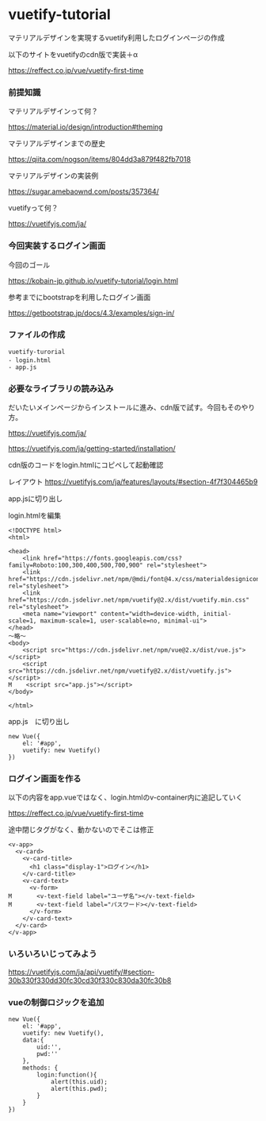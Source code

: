 # vuetify-tutorial

マテリアルデザインを実現するvuetify利用したログインページの作成

以下のサイトをvuetifyのcdn版で実装＋α

https://reffect.co.jp/vue/vuetify-first-time

### 前提知識

マテリアルデザインって何？

https://material.io/design/introduction#theming

マテリアルデザインまでの歴史

https://qiita.com/nogson/items/804dd3a879f482fb7018

マテリアルデザインの実装例

https://sugar.amebaownd.com/posts/357364/

vuetifyって何？

https://vuetifyjs.com/ja/


### 今回実装するログイン画面

今回のゴール

https://kobain-jp.github.io/vuetify-tutorial/login.html

参考までにbootstrapを利用したログイン画面

https://getbootstrap.jp/docs/4.3/examples/sign-in/

### ファイルの作成

```
vuetify-turorial
- login.html　
- app.js

```

### 必要なライブラリの読み込み

だいたいメインページからインストールに進み、cdn版で試す。今回もそのやり方。

https://vuetifyjs.com/ja/

https://vuetifyjs.com/ja/getting-started/installation/

cdn版のコードをlogin.htmlにコピペして起動確認

レイアウト
https://vuetifyjs.com/ja/features/layouts/#section-4f7f304465b9

app.jsに切り出し


login.htmlを編集
```
<!DOCTYPE html>
<html>

<head>
    <link href="https://fonts.googleapis.com/css?family=Roboto:100,300,400,500,700,900" rel="stylesheet">
    <link href="https://cdn.jsdelivr.net/npm/@mdi/font@4.x/css/materialdesignicons.min.css" rel="stylesheet">
    <link href="https://cdn.jsdelivr.net/npm/vuetify@2.x/dist/vuetify.min.css" rel="stylesheet">
    <meta name="viewport" content="width=device-width, initial-scale=1, maximum-scale=1, user-scalable=no, minimal-ui">
</head>
〜略〜
<body>
    <script src="https://cdn.jsdelivr.net/npm/vue@2.x/dist/vue.js"></script>
    <script src="https://cdn.jsdelivr.net/npm/vuetify@2.x/dist/vuetify.js"></script>
M    <script src="app.js"></script>
</body>

</html>

```


app.js　に切り出し
```
new Vue({
    el: '#app',
    vuetify: new Vuetify()
})

```


### ログイン画面を作る

以下の内容をapp.vueではなく、login.htmlのv-container内に追記していく

https://reffect.co.jp/vue/vuetify-first-time

途中閉じタグがなく、動かないのでそこは修正

```
<v-app>
  <v-card>
    <v-card-title>
      <h1 class="display-1">ログイン</h1>
    </v-card-title>
    <v-card-text>
      <v-form>
M       <v-text-field label="ユーザ名"></v-text-field>
M       <v-text-field label="パスワード></v-text-field>
      </v-form>
    </v-card-text>
  </v-card>
</v-app>
```

### いろいろいじってみよう



https://vuetifyjs.com/ja/api/vuetify/#section-30b330f330dd30fc30cd30f330c830da30fc30b8


### vueの制御ロジックを追加

```
new Vue({
    el: '#app',
    vuetify: new Vuetify(),
    data:{
        uid:'',
        pwd:''
    },
    methods: {
        login:function(){
            alert(this.uid);
            alert(this.pwd);
        }
    }
})


```






